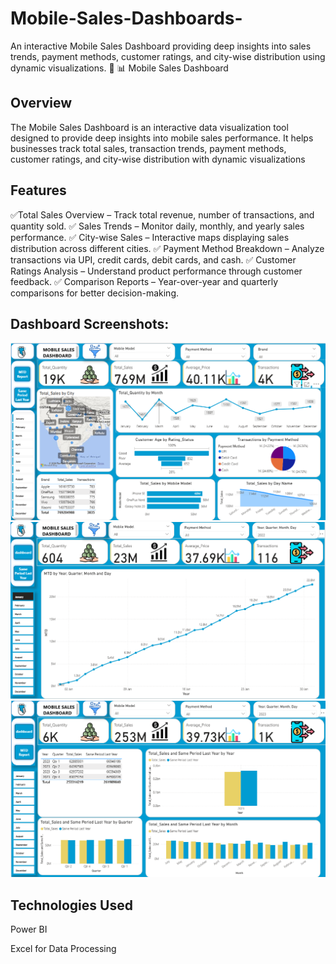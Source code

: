 # Mobile-Sales-Dashboards-

An interactive Mobile Sales Dashboard providing deep insights into sales trends, payment methods, customer ratings, and city-wise distribution using dynamic visualizations. 🚀 📊 Mobile Sales Dashboard

## Overview
The Mobile Sales Dashboard is an interactive data visualization tool designed to provide deep insights into mobile sales performance. It helps businesses track total sales, transaction trends, payment methods, customer ratings, and city-wise distribution with dynamic visualizations

## Features
✅Total Sales Overview – Track total revenue, number of transactions, and quantity sold. ✅ Sales Trends – Monitor daily, monthly, and yearly sales performance. ✅ City-wise Sales – Interactive maps displaying sales distribution across different cities. ✅ Payment Method Breakdown – Analyze transactions via UPI, credit cards, debit cards, and cash. ✅ Customer Ratings Analysis – Understand product performance through customer feedback. ✅ Comparison Reports – Year-over-year and quarterly comparisons for better decision-making.

## Dashboard Screenshots:
![image alt](https://github.com/payal931-arch/Mobile-Sales-Analysis/blob/f4b6810437e620976fb034c58d59065de41c7be6/mobile%20dashboard%201.png)
![image alt](https://github.com/payal931-arch/Mobile-Sales-Analysis/blob/289d5123fe865cf41d02f5763f5af6d231527219/mobile%20dashboard%202.png)
![image alt](https://github.com/payal931-arch/Mobile-Sales-Analysis/blob/baa903b8e1b8b5ed83524a9034acd4412ebb8264/mobile%20dashboard%203.png)

## Technologies Used
Power BI

Excel for Data Processing

